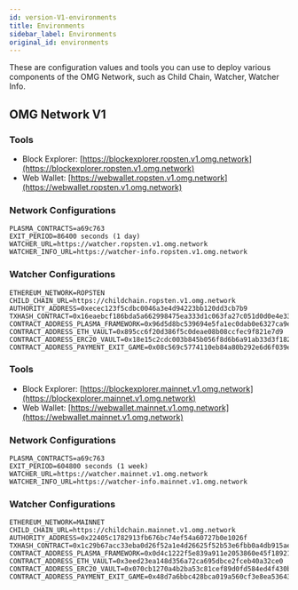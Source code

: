 ```yaml
---
id: version-V1-environments
title: Environments
sidebar_label: Environments
original_id: environments
---
```


These are configuration values and tools you can use to deploy various components of the OMG Network, such as Child Chain, Watcher, Watcher Info.

## OMG Network V1

<!--DOCUSAURUS_CODE_TABS-->
<!-- Ropsten -->

### Tools

- Block Explorer: [https://blockexplorer.ropsten.v1.omg.network](https://blockexplorer.ropsten.v1.omg.network)
- Web Wallet: [https://webwallet.ropsten.v1.omg.network](https://webwallet.ropsten.v1.omg.network)

### Network Configurations

```
PLASMA_CONTRACTS=a69c763
EXIT_PERIOD=86400 seconds (1 day)
WATCHER_URL=https://watcher.ropsten.v1.omg.network
WATCHER_INFO_URL=https://watcher-info.ropsten.v1.omg.network
```

### Watcher Configurations

```
ETHEREUM_NETWORK=ROPSTEN
CHILD_CHAIN_URL=https://childchain.ropsten.v1.omg.network
AUTHORITY_ADDRESS=0xecec123f5cdbc0046a3e4d94223bb120dd3cb7b9
TXHASH_CONTRACT=0x16eaebcf186bda5a662998475ea333d1c063fa27c051d0d0e4e33194f145b543
CONTRACT_ADDRESS_PLASMA_FRAMEWORK=0x96d5d8bc539694e5fa1ec0dab0e6327ca9e680f9
CONTRACT_ADDRESS_ETH_VAULT=0x895cc6f20d386f5c0deae08b08ccfec9f821e7d9
CONTRACT_ADDRESS_ERC20_VAULT=0x18e15c2cdc003b845b056f8d6b6a91ab33d3f182
CONTRACT_ADDRESS_PAYMENT_EXIT_GAME=0x08c569c5774110eb84a80b292e6d6f039e18915a
```

<!-- Mainnet -->

### Tools

- Block Explorer: [https://blockexplorer.mainnet.v1.omg.network](https://blockexplorer.mainnet.v1.omg.network)
- Web Wallet: [https://webwallet.mainnet.v1.omg.network](https://webwallet.mainnet.v1.omg.network)

### Network Configurations

```
PLASMA_CONTRACTS=a69c763
EXIT_PERIOD=604800 seconds (1 week)
WATCHER_URL=https://watcher.mainnet.v1.omg.network
WATCHER_INFO_URL=https://watcher-info.mainnet.v1.omg.network
```

### Watcher Configurations

```
ETHEREUM_NETWORK=MAINNET
CHILD_CHAIN_URL=https://childchain.mainnet.v1.omg.network
AUTHORITY_ADDRESS=0x22405c1782913fb676bc74ef54a60727b0e1026f
TXHASH_CONTRACT=0x1c29b67acc33eba0d26f52a1e4d26625f52b53e6fbb0a4db915aeb052f7ec849
CONTRACT_ADDRESS_PLASMA_FRAMEWORK=0x0d4c1222f5e839a911e2053860e45f18921d72ac
CONTRACT_ADDRESS_ETH_VAULT=0x3eed23ea148d356a72ca695dbce2fceb40a32ce0
CONTRACT_ADDRESS_ERC20_VAULT=0x070cb1270a4b2ba53c81cef89d0fd584ed4f430b
CONTRACT_ADDRESS_PAYMENT_EXIT_GAME=0x48d7a6bbc428bca019a560cf3e8ea5364395aad3
```

<!--END_DOCUSAURUS_CODE_TABS-->